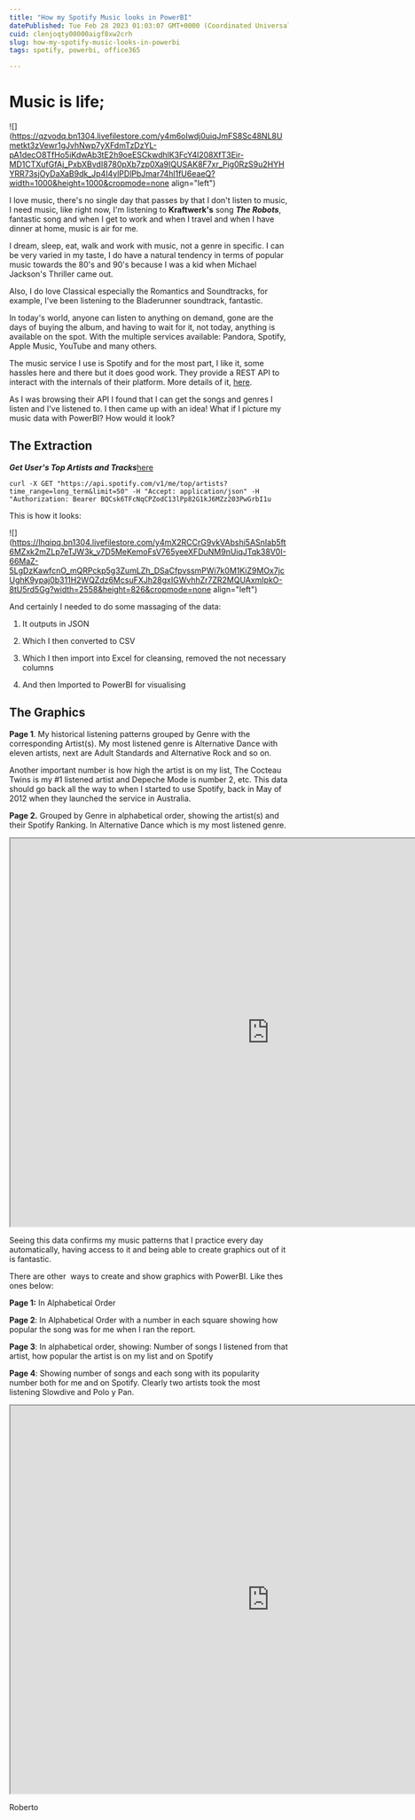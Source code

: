 ```yaml
---
title: "How my Spotify Music looks in PowerBI"
datePublished: Tue Feb 28 2023 01:03:07 GMT+0000 (Coordinated Universal Time)
cuid: clenjoqty00000aigf8xw2crh
slug: how-my-spotify-music-looks-in-powerbi
tags: spotify, powerbi, office365

---
```


# Music is life;

![](https://qzvodq.bn1304.livefilestore.com/y4m6oIwdj0uiqJmFS8Sc48NL8Umetkt3zVewr1gJvhNwp7yXFdmTzDzYL-pA1decO8TfHo5iKdwAb3tE2h9oeESCkwdhlK3FcY4l208XfT3Eir-MD1CTXufGfAj_PxbXBvdI8780pXb7zp0Xa9IQUSAK8F7xr_Pig0RzS9u2HYHYRR73sjOyDaXaB9dk_Jp4I4ylPDlPbJmar74hl1fU6eaeQ?width=1000&height=1000&cropmode=none align="left")

I love music, there's no single day that passes by that I don't listen to music, I need music, like right now, I'm listening to **Kraftwerk's** song ***The Robots***, fantastic song and when I get to work and when I travel and when I have dinner at home, music is air for me.

I dream, sleep, eat, walk and work with music, not a genre in specific. I can be very varied in my taste, I do have a natural tendency in terms of popular music towards the 80's and 90's because I was a kid when Michael Jackson's Thriller came out.

Also, I do love Classical especially the Romantics and Soundtracks, for example, I've been listening to the Bladerunner soundtrack, fantastic.

In today's world, anyone can listen to anything on demand, gone are the days of buying the album, and having to wait for it, not today, anything is available on the spot. With the multiple services available: Pandora, Spotify, Apple Music, YouTube and many others.

The music service I use is Spotify and for the most part, I like it, some hassles here and there but it does good work. They provide a REST API to interact with the internals of their platform. More details of it, [here](https://developer.spotify.com/web-api/).

As I was browsing their API I found that I can get the songs and genres I listen and I've listened to. I then came up with an idea! What if I picture my music data with PowerBI? How would it look?

## The Extraction

***Get User's Top Artists and Tracks***[here](https://developer.spotify.com/web-api/console/get-current-user-top-artists-and-tracks/)

```plaintext
curl -X GET "https://api.spotify.com/v1/me/top/artists?time_range=long_term&limit=50" -H "Accept: application/json" -H "Authorization: Bearer BQCsk6TFcNqCPZodC13lPp82G1kJ6MZz203PwGrbI1u
```

This is how it looks:

![](https://lhqipq.bn1304.livefilestore.com/y4mX2RCCrG9vkVAbshi5ASnIab5ft6MZxk2mZLp7eTJW3k_v7D5MeKemoFsV765yeeXFDuNM9nUiqJTqk38V0I-66MaZ-5LgDzKawfcnO_mQRPckp5g3ZumLZh_DSaCfpvssmPWi7k0M1KiZ9MOx7jcUghK9ypaj0b311H2WQZdz6McsuFXJh28gxIGWvhhZr7ZR2MQUAxmIpkO-8tU5rd5Gg?width=2558&height=826&cropmode=none align="left")

And certainly I needed to do some massaging of the data:

1. It outputs in JSON
    
2. Which I then converted to CSV
    
3. Which I then import into Excel for cleansing, removed the not necessary columns
    
4. And then Imported to PowerBI for visualising
    

## The Graphics

**Page 1**. My historical listening patterns grouped by Genre with the corresponding Artist(s). My most listened genre is Alternative Dance with eleven artists, next are Adult Standards and Alternative Rock and so on.

Another important number is how high the artist is on my list, The Cocteau Twins is my #1 listened artist and Depeche Mode is number 2, etc. This data should go back all the way to when I started to use Spotify, back in May of 2012 when they launched the service in Australia.

**Page 2.** Grouped by Genre in alphabetical order, showing the artist(s) and their Spotify Ranking. In Alternative Dance which is my most listened genre.

<iframe width="933" height="700" src="https://app.powerbi.com/view?r=eyJrIjoiY2E1NTg3MmYtNGNmOC00MzExLThkMGItNjZlMDZhYmZkYWQ1IiwidCI6Ijk2NTVmOWNiLTI2MDUtNGNkYS05M2U0LTc3YmJkODg5ZmQ2NiIsImMiOjR9"></iframe>

Seeing this data confirms my music patterns that I practice every day automatically, having access to it and being able to create graphics out of it is fantastic.

There are other  ways to create and show graphics with PowerBI. Like thes ones below:

**Page 1:** In Alphabetical Order

**Page 2**: In Alphabetical Order with a number in each square showing how popular the song was for me when I ran the report.

**Page 3**: In alphabetical order, showing: Number of songs I listened from that artist, how popular the artist is on my list and on Spotify

**Page 4**: Showing number of songs and each song with its popularity number both for me and on Spotify. Clearly two artists took the most listening Slowdive and Polo y Pan.

<iframe width="933" height="700" src="https://app.powerbi.com/view?r=eyJrIjoiZjIwZjMxZWYtMDBhZS00YzMzLWFiYjAtYmI2ZjU5ZWVhNjdhIiwidCI6Ijk2NTVmOWNiLTI2MDUtNGNkYS05M2U0LTc3YmJkODg5ZmQ2NiIsImMiOjR9"></iframe>

Roberto
